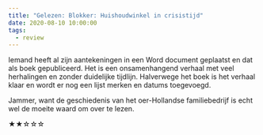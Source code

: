 ```yaml
---
title: "Gelezen: Blokker: Huishoudwinkel in crisistijd"
date: 2020-08-10 10:00:00
tags:
  - review
---
```

Iemand heeft al zijn aantekeningen in een Word document geplaatst en dat als boek gepubliceerd. Het is een onsamenhangend verhaal met veel herhalingen en zonder duidelijke tijdlijn. Halverwege het boek is het verhaal klaar en wordt er nog een lijst merken en datums toegevoegd.

Jammer, want de geschiedenis van het oer-Hollandse familiebedrijf is echt wel de moeite waard om over te lezen.

★★☆☆☆
